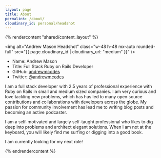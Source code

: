 ```yaml
---
layout: page
title: About
permalink: /about/
cloudinary_id: personal/headshot
---
```


{% rendercontent "shared/content_layout" %}


<img alt="Andrew Mason Headshot" class="w-48 h-48 mx-auto rounded-full" src="{{ page.cloudinary_id | cloudinary_url: "medium" }}" />

- Name: Andrew Mason
- Title: Full Stack Ruby on Rails Developer
- GitHub: [andrewmcodes]({{site.data.social.github.url}})
- Twitter: [@andrewmcodes]({{site.data.social.twitter.url}})

I am a full stack developer with 2.5 years of professional experience with Ruby on Rails in small and medium sized companies. I am very curious and love tackling new problems, which has has led to many open source contributions and collaborations with developers across the globe. My passion for community involvement has lead me to writing blog posts and becoming an active podcaster.

I am a self-motivated and largely self-taught professional who likes to dig deep into problems and architect elegant solutions. When I am not at the keyboard, you will likely find me surfing or digging into a good book.

I am currently looking for my next role!

{% endrendercontent %}
